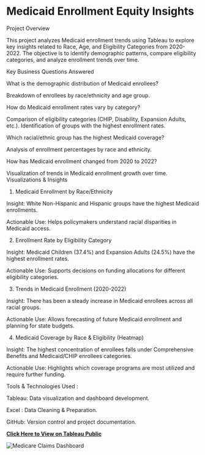 # Medicaid Enrollment Equity Insights

Project Overview

This project analyzes Medicaid enrollment trends using Tableau to explore key insights related to Race, Age, and Eligibility Categories from 2020-2022. The objective is to identify demographic patterns, compare eligibility categories, and analyze enrollment trends over time.

Key Business Questions Answered

What is the demographic distribution of Medicaid enrollees?

Breakdown of enrollees by race/ethnicity and age group.

How do Medicaid enrollment rates vary by category?

Comparison of eligibility categories (CHIP, Disability, Expansion Adults, etc.).
Identification of groups with the highest enrollment rates.

Which racial/ethnic group has the highest Medicaid coverage?

Analysis of enrollment percentages by race and ethnicity.

How has Medicaid enrollment changed from 2020 to 2022?

Visualization of trends in Medicaid enrollment growth over time.
Visualizations & Insights

1. Medicaid Enrollment by Race/Ethnicity

Insight: White Non-Hispanic and Hispanic groups have the highest Medicaid enrollments.

Actionable Use: Helps policymakers understand racial disparities in Medicaid access.

2. Enrollment Rate by Eligibility Category

Insight: Medicaid Children (37.4%) and Expansion Adults (24.5%) have the highest enrollment rates.

Actionable Use: Supports decisions on funding allocations for different eligibility categories.

3. Trends in Medicaid Enrollment (2020-2022)

Insight: There has been a steady increase in Medicaid enrollees across all racial groups.

Actionable Use: Allows forecasting of future Medicaid enrollment and planning for state budgets.

4. Medicaid Coverage by Race & Eligibility (Heatmap)

Insight: The highest concentration of enrollees falls under Comprehensive Benefits and Medicaid/CHIP enrollees categories.

Actionable Use: Highlights which coverage programs are most utilized and require further funding.

Tools & Technologies Used :

Tableau: Data visualization and dashboard development.

Excel : Data Cleaning & Preparation.

GitHub: Version control and project documentation.

[**Click Here to View on Tableau Public**](https://public.tableau.com/app/profile/chami.perera/viz/MedicaidRaceEthnicityEnrollmentAnalysis/MedicaidEnrollmentInsights2020-2022)

![Medicare Claims Dashboard](https://github.com/GamagePerera/Medicaid_Enrollment_Analysis/blob/main/Medicaid%20Enrollment%20Insights%20(2020-2022).png?raw=true)
